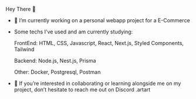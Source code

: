 Hey There 👋

- 🔭 I’m currently working on a personal webapp project for a E-Commerce

- Some techs I've used and am currently studying:
  
  FrontEnd: HTML, CSS, Javascript, React, Next.js, Styled Components, Tailwind
  
  Backend: Node.js, Nest.js, Prisma
  
  Other: Docker, Postgresql, Postman

- 🤔 If you’re interested in collaborating or learning alongside me on my project, don’t hesitate to reach me out on Discord .artart


